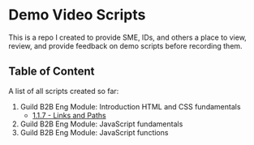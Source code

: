 # Demo Video Scripts
This is a repo I created to provide SME, IDs, and others a place to view, review, and provide feedback on demo scripts before recording them.

## Table of Content
A list of all scripts created so far:

1. Guild B2B Eng Module: Introduction HTML and CSS fundamentals
   * [1.1.7 - Links and Paths](./1-web-development-certificate​/1-intro-html-css/1_1_7-links-and-paths.md)
2. Guild B2B Eng Module: JavaScript fundamentals
3. Guild B2B Eng Module: JavaScript functions